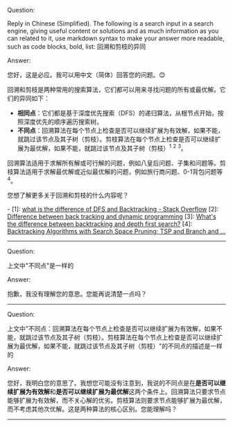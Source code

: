 Question:

Reply in Chinese (Simplified).
The following is a search input in a search engine, giving useful content or solutions and as much information as you can related to it, use markdown syntax to make your answer more readable, such as code blocks, bold, list:
回溯和剪枝的异同

Answer:

您好，这是必应。我可以用中文（简体）回答您的问题。😊

回溯和剪枝是两种常用的搜索算法，它们都可以用来寻找问题的所有或最优解。它们的异同如下：

- **相同点**：它们都是基于深度优先搜索（DFS）的递归算法，从根节点开始，按照深度优先的顺序遍历搜索树。
- **不同点**：回溯算法在每个节点上检查是否可以继续扩展为有效解，如果不能，就跳过该节点及其子树（剪枝）。剪枝算法在每个节点上检查是否可以继续扩展为最优解，如果不能，就跳过该节点及其子树（剪枝）<sup>1</sup> <sup>2</sup> <sup>3</sup>。

回溯算法适用于求解所有解或可行解的问题，例如八皇后问题、子集和问题等。剪枝算法适用于求解最优解或近似最优解的问题，例如旅行商问题、0-1背包问题等<sup>4</sup>。

您想了解更多关于回溯和剪枝的什么内容呢？

\-
\[1]: [what is the difference of DFS and Backtracking - Stack Overflow](https://stackoverflow.com/questions/36964861/what-is-the-difference-of-dfs-and-backtracking)
\[2]: [Difference between back tracking and dynamic programming](https://stackoverflow.com/questions/3592943/difference-between-back-tracking-and-dynamic-programming)
\[3]: [What's the difference between backtracking and depth first search?](https://stackoverflow.com/questions/1294720/whats-the-difference-between-backtracking-and-depth-first-search)
\[4]: [Backtracking Algorithms with Search Space Pruning; TSP and Branch and ...](https://stevenschmatz.gitbooks.io/data-structures-and-algorithms/content/281/lecture_19.html)

<hr/>

Question:

上文中"不同点"是一样的

Answer:

抱歉，我没有理解您的意思。您能再说清楚一点吗？


<hr/>

Question:

上文中"不同点：回溯算法在每个节点上检查是否可以继续扩展为有效解，如果不能，就跳过该节点及其子树（剪枝）。剪枝算法在每个节点上检查是否可以继续扩展为最优解，如果不能，就跳过该节点及其子树（剪枝）"的不同点的描述是一样的

Answer:

您好，我明白您的意思了。我想您可能没有注意到，我说的不同点是在**是否可以继续扩展为有效解**和**是否可以继续扩展为最优解**这两个条件上。回溯算法只要求节点能够扩展为有效解，而不关心解的优劣。剪枝算法则要求节点能够扩展为最优解，而不考虑其他次优解。这是两种算法的核心区别。您能理解吗？


<hr/>

